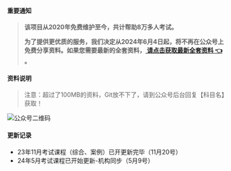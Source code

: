#### 重要通知
>   **该项目从2020年免费维护至今，共计帮助8万多人考试。**
> 
>   **为了提供更优质的服务，我们决定从2024年6月4日起，将不再在公众号上免费分享资料。如果您需要最新的全套资料，[ 请点击获取最新全套资料 👈  ](https://91ke.cn/)。**  


#### 资料说明
> 注意：超过了100MB的资料，Git放不下了，请到公众号后台回复【科目名】获取！

![公众号二维码](https://chaidingoss.oss-cn-hangzhou.aliyuncs.com/qrcode.jpg)

#### 更新记录
- 23年11月考试课程（综合、案例）已开更新完毕（11月20号）
- 24年5月考试课程已开始更新-机构同步（5月9号）